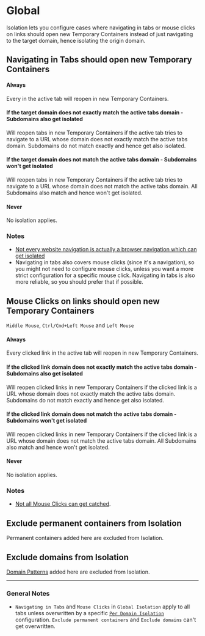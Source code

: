 # Global

Isolation lets you configure cases where navigating in tabs or mouse clicks on links should open new Temporary Containers instead of just navigating to the target domain, hence isolating the origin domain.

## Navigating in Tabs should open new Temporary Containers

#### Always
Every  in the active tab will reopen in new Temporary Containers.

#### If the  target domain does not exactly match the active tabs domain - Subdomains also get isolated
Will reopen tabs in new Temporary Containers if the active tab tries to navigate to a URL whose domain does not exactly match the active tabs domain. Subdomains do not match exactly and hence get also isolated.

#### If the  target domain does not match the active tabs domain - Subdomains won't get isolated
Will reopen tabs in new Temporary Containers if the active tab tries to navigate to a URL whose domain does not match the active tabs domain. All Subdomains also match and hence won't get isolated.

#### Never
No isolation applies.

### Notes
- [Not every website navigation is actually a browser navigation which can get isolated](Isolation-Notes#navigating-in-tabs-isolation-exceptions)
- Navigating in tabs also covers mouse clicks (since it's a navigation), so you might not need to configure mouse clicks, unless you want a more strict configuration for a specific mouse click. Navigating in tabs is also more reliable, so you should prefer that if possible.

## Mouse Clicks on links should open new Temporary Containers

`Middle Mouse`, `Ctrl/Cmd+Left Mouse` and `Left Mouse`

#### Always
Every clicked link in the active tab will reopen in new Temporary Containers.

#### If the clicked link domain does not exactly match the active tabs domain - Subdomains also get isolated
Will reopen clicked links in new Temporary Containers if the clicked link is a URL whose domain does not exactly match the active tabs domain. Subdomains do not match exactly and hence get also isolated.

#### If the clicked link domain does not match the active tabs domain - Subdomains won't get isolated
Will reopen clicked links in new Temporary Containers if the clicked link is a URL whose domain does not match the active tabs domain. All Subdomains also match and hence won't get isolated.

#### Never
No isolation applies.

### Notes
- [Not all Mouse Clicks can get catched](Isolation-Notes#mouse-clicks-exception).

## Exclude permanent containers from Isolation

Permanent containers added here are excluded from Isolation.

## Exclude domains from Isolation

[Domain Patterns](https://github.com/stoically/temporary-containers/wiki/Per-Domain-Isolation#domain-pattern) added here are excluded from Isolation.

---

### General Notes
- `Navigating in Tabs` and `Mouse Clicks` in `Global Isolation` apply to all tabs unless overwritten by a specific [`Per Domain Isolation`](Per-Domain-Isolation) configuration. `Exclude permanent containers` and `Exclude domains` can't get overwritten.